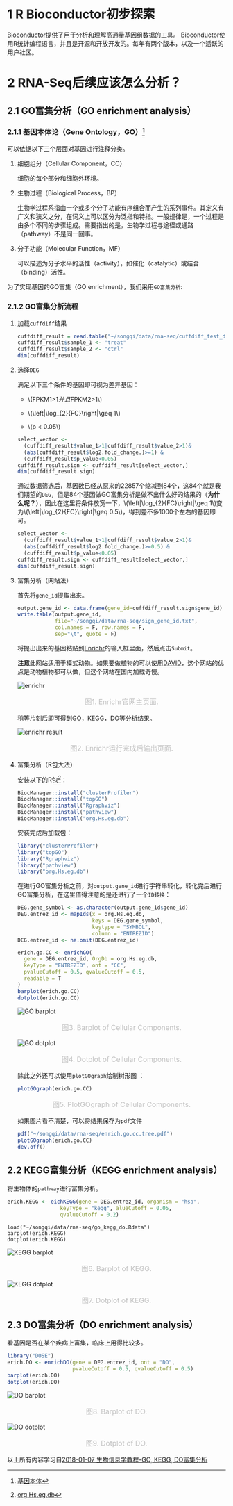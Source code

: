 # 1 R Bioconductor初步探索

[Bioconductor](http://www.bioconductor.org/)提供了用于分析和理解高通量基因组数据的工具。 Bioconductor使用R统计编程语言，并且是开源和开放开发的。每年有两个版本，以及一个活跃的用户社区。

# 2 RNA-Seq后续应该怎么分析？

## 2.1 GO富集分析（GO enrichment analysis）

### 2.1.1 基因本体论（Gene Ontology，GO）[^1]

  可以依据以下三个层面对基因进行注释分类。

  1. 细胞组分（Cellular Component，CC）
     
     细胞的每个部分和细胞外环境。
  
  2. 生物过程（Biological Process，BP）
  
      生物学过程系指由一个或多个分子功能有序组合而产生的系列事件。其定义有广义和狭义之分，在词义上可以区分为泛指和特指。一般规律是，一个过程是由多个不同的步骤组成。需要指出的是，生物学过程与途径或通路（pathway）不是同一回事。
  
  3. 分子功能（Molecular Function，MF）
  
      可以描述为分子水平的活性（activity），如催化（catalytic）或结合（binding）活性。
      
  为了实现基因的GO富集（GO enrichment），我们采用`GO富集分析`:
  
### 2.1.2 GO富集分析流程

1. 加载`cuffdiff`结果
        
    ```r
    cuffdiff_result = read.table("~/songqi/data/rna-seq/cuffdiff_test_data_gene_exp.diff", header = T, sep="\t")
    cuffdiff_result$sample_1 <- "treat"
    cuffdiff_result$sample_2 <- "ctrl"
    dim(cuffdiff_result)
    ```
    
2. 选择`DEG`
  
    满足以下三个条件的基因即可视为差异基因：
      
    - \\(FPKM1>1$并且$FPKM2>1\\)
      
    - \\(\left|\log_{2}{FC}\right|\geq 1\\)
      
    - \\(p < 0.05\\)

    ```r
    select_vector <-
      (cuffdiff_result$value_1>1|cuffdiff_result$value_2>1)&
      (abs(cuffdiff_result$log2.fold_change.)>=1) &
      (cuffdiff_result$p_value<0.05)
    cuffdiff_result.sign <- cuffdiff_result[select_vector,]
    dim(cuffdiff_result.sign)
    ```
    
    通过数据筛选后，基因数已经从原来的22857个缩减到84个，这84个就是我们期望的`DEG`，但是84个基因做GO富集分析是做不出什么好的结果的（**为什么呢？**），因此在这里将条件放宽一下，\\(\left|\log_{2}{FC}\right|\geq 1\\)变为\\(\left|\log_{2}{FC}\right|\geq 0.5\\)，得到差不多1000个左右的基因即可。
    
    ```r
    select_vector <-
      (cuffdiff_result$value_1>1|cuffdiff_result$value_2>1)&
      (abs(cuffdiff_result$log2.fold_change.)>=0.5) &
      (cuffdiff_result$p_value<0.05)
    cuffdiff_result.sign <- cuffdiff_result[select_vector,]
    dim(cuffdiff_result.sign)
    ```

3. 富集分析（网站法）

    首先将`gene_id`提取出来。

    ```r
    output.gene_id <- data.frame(gene_id=cuffdiff_result.sign$gene_id)
    write.table(output.gene_id, 
                file="~/songqi/data/rna-seq/sign_gene_id.txt", 
                col.names = F, row.names = F,
                sep="\t", quote = F)
    ```
    
    将提出出来的基因粘贴到[Enrichr](http://amp.pharm.mssm.edu/Enrichr/)的输入框里面，然后点击`Submit`。
    
    **注意**此网站适用于模式动物。如果要做植物的可以使用[DAVID](https://david.ncifcrf.gov/home.jsp)，这个网站的优点是动物植物都可以做，但这个网站在国内加载奇慢。
    
    ![enrichr](https://songqi.zzmath.top/enrichr.png)
    <center style="font-size:16px;color:#C0C0C0;margin-block-start: 1em;margin-block-end: 1em;">图1. Enrichr官网主页面.</center>
    
    稍等片刻后即可得到GO，KEGG，DO等分析结果。
    
    ![enrichr result](https://songqi.zzmath.top/enrichr_result.png)
    <center style="font-size:16px;color:#C0C0C0;margin-block-start: 1em;margin-block-end: 1em;">图2. Enrichr运行完成后输出页面.</center>
    
4. 富集分析（R包大法）
    
    安装以下的R包[^2]：
    
    ```r
    BiocManager::install("clusterProfiler")
    BiocManager::install("topGO")
    BiocManager::install("Rgraphviz")
    BiocManager::install("pathview")
    BiocManager::install("org.Hs.eg.db")
    ```
    
    安装完成后加载包：
    
    ```r
    library("clusterProfiler")
    library("topGO")
    library("Rgraphviz")
    library("pathview")
    library("org.Hs.eg.db")
    ```
    
    在进行GO富集分析之前，对`output.gene_id`进行字符串转化，转化完后进行GO富集分析，在这里值得注意的是还进行了一个`ID转换`：
    
    ```r
    DEG.gene_symbol <- as.character(output.gene_id$gene_id)
    DEG.entrez_id <- mapIds(x = org.Hs.eg.db, 
                            keys = DEG.gene_symbol,
                            keytype = "SYMBOL",
                            column = "ENTREZID")
    DEG.entrez_id <- na.omit(DEG.entrez_id)
    ```
    
    ```r
    erich.go.CC <- enrichGO(
      gene = DEG.entrez_id, OrgDb = org.Hs.eg.db, 
      keyType = "ENTREZID", ont = "CC", 
      pvalueCutoff = 0.5, qvalueCutoff = 0.5,
      readable = T
    )
    barplot(erich.go.CC)
    dotplot(erich.go.CC)
    ```
    ![GO barplot](https://songqi.zzmath.top/go_barplot.png)
    <center style="font-size:16px;color:#C0C0C0;margin-block-start: 1em;margin-block-end: 1em;">图3. Barplot of Cellular Components.</center>
    
    ![GO dotplot](https://songqi.zzmath.top/go_dotplot.png)
    <center style="font-size:16px;color:#C0C0C0;margin-block-start: 1em;margin-block-end: 1em;">图4. Dotplot of Cellular Components.</center>
    
    除此之外还可以使用`plotGOgraph`绘制树形图
 ：
 
    ```r
    plotGOgraph(erich.go.CC)
    ```
    <center style="font-size:16px;color:#C0C0C0;margin-block-start: 1em;margin-block-end: 1em;">图5. PlotGOgraph of Cellular Components.</center>
    
    如果图片看不清楚，可以将结果保存为`pdf`文件
    
    ```r
    pdf("~/songqi/data/rna-seq/enrich.go.cc.tree.pdf")
    plotGOgraph(erich.go.CC)
    dev.off()
    ```

## 2.2 KEGG富集分析（KEGG enrichment analysis）

将生物体的`pathway`进行富集分析。

```r
erich.KEGG <- eichKEGG(gene = DEG.entrez_id, organism = "hsa", 
                 keyType = "kegg", alueCutoff = 0.05, 
                 qvalueCutoff = 0.2)
```

```{r, echo=FALSE,out.width=c('50%', '50%'), fig.show='hold', fig.align="center", fig.cap="Barplot (left) and dotplot (right) of KEGG."}
load("~/songqi/data/rna-seq/go_kegg_do.Rdata")
barplot(erich.KEGG)
dotplot(erich.KEGG)
```
![KEGG barplot](https://songqi.zzmath.top/kegg_barplot.png)
<center style="font-size:16px;color:#C0C0C0;margin-block-start: 1em;margin-block-end: 1em;">图6. Barplot of KEGG.</center>

![KEGG dotplot](https://songqi.zzmath.top/kegg_dotplot.png)
<center style="font-size:16px;color:#C0C0C0;margin-block-start: 1em;margin-block-end: 1em;">图7. Dotplot of KEGG.</center>


## 2.3 DO富集分析（DO enrichment analysis）

看基因是否在某个疾病上富集，临床上用得比较多。

```r
library("DOSE")
erich.DO <- enrichDO(gene = DEG.entrez_id, ont = "DO",
                     pvalueCutoff = 0.5, qvalueCutoff = 0.5)
barplot(erich.DO)
dotplot(erich.DO)
```

![DO barplot](https://songqi.zzmath.top/do_barplot.png)
<center style="font-size:16px;color:#C0C0C0;margin-block-start: 1em;margin-block-end: 1em;">图8. Barplot of DO.</center>

![DO dotplot](https://songqi.zzmath.top/do_dotplot.png)
<center style="font-size:16px;color:#C0C0C0;margin-block-start: 1em;margin-block-end: 1em;">图9. Dotplot of DO.</center>

以上所有内容学习自[2018-01-07 生物信息学教程-GO, KEGG, DO富集分析
](https://www.bilibili.com/video/BV14W411q7gi?t=2387)

[^1]: [基因本体](https://baike.baidu.com/item/%E5%9F%BA%E5%9B%A0%E6%9C%AC%E4%BD%93)
[^2]: [org.Hs.eg.db](https://bioconductor.org/packages/release/data/annotation/html/org.Hs.eg.db.html)

